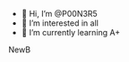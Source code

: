 - 👋 Hi, I’m @P00N3R5
- 👀 I’m interested in all
- 🌱 I’m currently learning A+

NewB

<!---
P00N3R5/P00N3R5 is a ✨ special ✨ repository because its `README.md` (this file) appears on your GitHub profile.
You can click the Preview link to take a look at your changes.
--->
